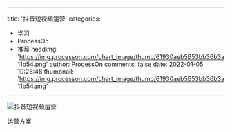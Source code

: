 
---
title: '抖音短视频运营'
categories: 
 - 学习
 - ProcessOn
 - 推荐
headimg: 'https://img.processon.com/chart_image/thumb/61930aeb5653bb36b3a11b54.png'
author: ProcessOn
comments: false
date: 2022-01-05 10:26:48
thumbnail: 'https://img.processon.com/chart_image/thumb/61930aeb5653bb36b3a11b54.png'
---

<div>   
<img class="thumb" alt="抖音短视频运营" src="https://img.processon.com/chart_image/thumb/61930aeb5653bb36b3a11b54.png" referrerpolicy="no-referrer">
<p>运营方案</p>  
</div>
            